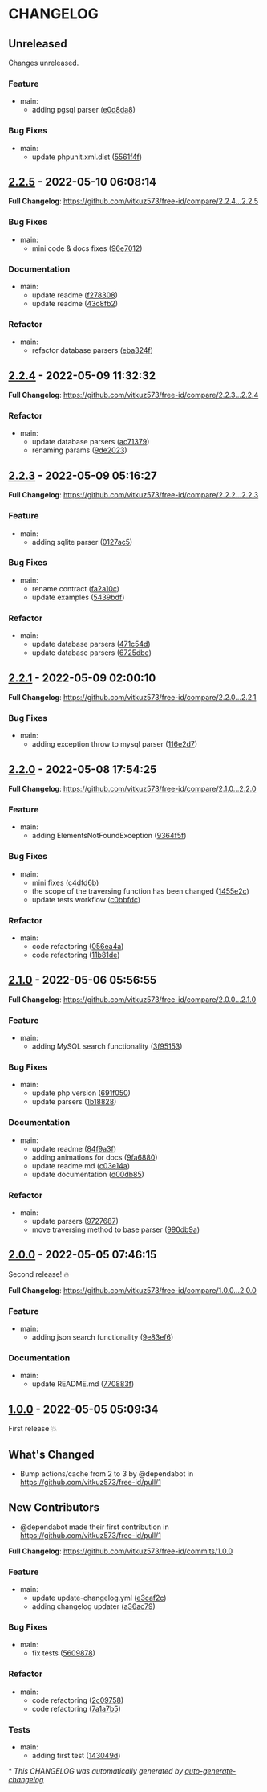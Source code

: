 # CHANGELOG

## Unreleased

Changes unreleased.

### Feature

- main:
  - adding pgsql parser ([e0d8da8](https://github.com/vitkuz573/free-id/commit/e0d8da8bf71c3dfbca9e2a9b4fc76dc6f11227f4))

### Bug Fixes

- main:
  - update phpunit.xml.dist ([5561f4f](https://github.com/vitkuz573/free-id/commit/5561f4f875c13e6c9d9d584c23ce990bcc3fedb0))

## [2.2.5](https://github.com/vitkuz573/free-id/releases/tag/2.2.5) - 2022-05-10 06:08:14

**Full Changelog**: https://github.com/vitkuz573/free-id/compare/2.2.4...2.2.5

### Bug Fixes

- main:
  - mini code & docs fixes ([96e7012](https://github.com/vitkuz573/free-id/commit/96e7012225b17601f7f1409250ea75664c7e8ac1))

### Documentation

- main:
  - update readme ([f278308](https://github.com/vitkuz573/free-id/commit/f2783087987e0f2b7d35bbaece30729c2d212ae8))
  - update readme ([43c8fb2](https://github.com/vitkuz573/free-id/commit/43c8fb22a254aaaf2a81f8521d69f82fc7d74b02))

### Refactor

- main:
  - refactor database parsers ([eba324f](https://github.com/vitkuz573/free-id/commit/eba324f6a09af766e84eddb61644ef8e4f6bf2a8))

## [2.2.4](https://github.com/vitkuz573/free-id/releases/tag/2.2.4) - 2022-05-09 11:32:32

**Full Changelog**: https://github.com/vitkuz573/free-id/compare/2.2.3...2.2.4

### Refactor

- main:
  - update database parsers ([ac71379](https://github.com/vitkuz573/free-id/commit/ac7137967e3f1710d0b579aa1a5980a43fb21eb7))
  - renaming params ([9de2023](https://github.com/vitkuz573/free-id/commit/9de2023c2e5d5af1a862ad84963c54882f8ec4af))

## [2.2.3](https://github.com/vitkuz573/free-id/releases/tag/2.2.3) - 2022-05-09 05:16:27

**Full Changelog**: https://github.com/vitkuz573/free-id/compare/2.2.2...2.2.3

### Feature

- main:
  - adding sqlite parser ([0127ac5](https://github.com/vitkuz573/free-id/commit/0127ac580d9b4c83c819447b14d5e5af8d58077b))

### Bug Fixes

- main:
  - rename contract ([fa2a10c](https://github.com/vitkuz573/free-id/commit/fa2a10cc2183f66e7bab33fe31af067568a06067))
  - update examples ([5439bdf](https://github.com/vitkuz573/free-id/commit/5439bdf44fafc31b29f2d246f5c10382951920eb))

### Refactor

- main:
  - update database parsers ([471c54d](https://github.com/vitkuz573/free-id/commit/471c54d8178c12fd9a290b5def60d951e31b3c4e))
  - update database parsers ([6725dbe](https://github.com/vitkuz573/free-id/commit/6725dbe1b7234df9ceaf4b6f0319feef1a2d4340))

## [2.2.1](https://github.com/vitkuz573/free-id/releases/tag/2.2.1) - 2022-05-09 02:00:10

**Full Changelog**: https://github.com/vitkuz573/free-id/compare/2.2.0...2.2.1

### Bug Fixes

- main:
  - adding exception throw to mysql parser ([116e2d7](https://github.com/vitkuz573/free-id/commit/116e2d7dc242f4ee93f86ba8b628d4c402b079b0))

## [2.2.0](https://github.com/vitkuz573/free-id/releases/tag/2.2.0) - 2022-05-08 17:54:25

**Full Changelog**: https://github.com/vitkuz573/free-id/compare/2.1.0...2.2.0

### Feature

- main:
  - adding ElementsNotFoundException ([9364f5f](https://github.com/vitkuz573/free-id/commit/9364f5f601245d5923f64e659b2bb66a62ed7e23))

### Bug Fixes

- main:
  - mini fixes ([c4dfd6b](https://github.com/vitkuz573/free-id/commit/c4dfd6b4f922496d5e783744d077ce60d3c1d7c6))
  - the scope of the traversing function has been changed ([1455e2c](https://github.com/vitkuz573/free-id/commit/1455e2c9abf719d31842eb7f4e18402130b24116))
  - update tests workflow ([c0bbfdc](https://github.com/vitkuz573/free-id/commit/c0bbfdc636cf2c2a6d9fb00fcfc798505df0591d))

### Refactor

- main:
  - code refactoring ([056ea4a](https://github.com/vitkuz573/free-id/commit/056ea4a981028f98ee0d1e76d2e2946d8366bd3a))
  - code refactoring ([11b81de](https://github.com/vitkuz573/free-id/commit/11b81ded0a3c7e78242282a337933cb791f9db15))

## [2.1.0](https://github.com/vitkuz573/free-id/releases/tag/2.1.0) - 2022-05-06 05:56:55

**Full Changelog**: https://github.com/vitkuz573/free-id/compare/2.0.0...2.1.0

### Feature

- main:
  - adding MySQL search functionality ([3f95153](https://github.com/vitkuz573/free-id/commit/3f951535e2e8ace777a610415068c94f1fc0b01c))

### Bug Fixes

- main:
  - update php version ([691f050](https://github.com/vitkuz573/free-id/commit/691f0507c0c5ad64efda291f5f500ac781c83c99))
  - update parsers ([1b18828](https://github.com/vitkuz573/free-id/commit/1b18828146b4ff800118395b14534593f356d867))

### Documentation

- main:
  - update readme ([84f9a3f](https://github.com/vitkuz573/free-id/commit/84f9a3f88da3c54189a81a91b2bf689d0232a474))
  - adding animations for docs ([9fa6880](https://github.com/vitkuz573/free-id/commit/9fa68800ab06197c3221ec4f88dbb459a74f30a1))
  - update readme.md ([c03e14a](https://github.com/vitkuz573/free-id/commit/c03e14ada733b097710867aa2ae1e6080ae94ced))
  - update documentation ([d00db85](https://github.com/vitkuz573/free-id/commit/d00db85abdccb583df7c2c59ae5c82e5ef854284))

### Refactor

- main:
  - update parsers ([9727687](https://github.com/vitkuz573/free-id/commit/9727687cb5758cea344500e456c84f9d538212bc))
  - move traversing method to base parser ([990db9a](https://github.com/vitkuz573/free-id/commit/990db9a191c4c0886ee5d19fcb95079584c1243b))

## [2.0.0](https://github.com/vitkuz573/free-id/releases/tag/2.0.0) - 2022-05-05 07:46:15

Second release! 🔥

**Full Changelog**: https://github.com/vitkuz573/free-id/compare/1.0.0...2.0.0

### Feature

- main:
  - adding json search functionality ([9e83ef6](https://github.com/vitkuz573/free-id/commit/9e83ef6efb051e9ceb74b6954b84b8e0a56e77de))

### Documentation

- main:
  - update README.md ([770883f](https://github.com/vitkuz573/free-id/commit/770883febe99770a79142c30c1695108e01226e8))

## [1.0.0](https://github.com/vitkuz573/free-id/releases/tag/1.0.0) - 2022-05-05 05:09:34

First release 💥

## What's Changed
* Bump actions/cache from 2 to 3 by @dependabot in https://github.com/vitkuz573/free-id/pull/1

## New Contributors
* @dependabot made their first contribution in https://github.com/vitkuz573/free-id/pull/1

**Full Changelog**: https://github.com/vitkuz573/free-id/commits/1.0.0

### Feature

- main:
  - update update-changelog.yml ([e3caf2c](https://github.com/vitkuz573/free-id/commit/e3caf2ced931fe2688554939894154e350b4c05b))
  - adding changelog updater ([a36ac79](https://github.com/vitkuz573/free-id/commit/a36ac7951fbb07de7d3dac431291c1fc228ed95a))

### Bug Fixes

- main:
  - fix tests ([5609878](https://github.com/vitkuz573/free-id/commit/560987875c9811455e8e9057f514e24bb80258d2))

### Refactor

- main:
  - code refactoring ([2c09758](https://github.com/vitkuz573/free-id/commit/2c09758bf2d976b1e5c41e13c9995168b88f3600))
  - code refactoring ([7a1a7b5](https://github.com/vitkuz573/free-id/commit/7a1a7b5b40e000a0b2a396ab05a47d87bf7ff77a))

### Tests

- main:
  - adding first test ([143049d](https://github.com/vitkuz573/free-id/commit/143049d7ff04be46e5b44a9e411c0fde93e47491))

\* *This CHANGELOG was automatically generated by [auto-generate-changelog](https://github.com/BobAnkh/auto-generate-changelog)*
